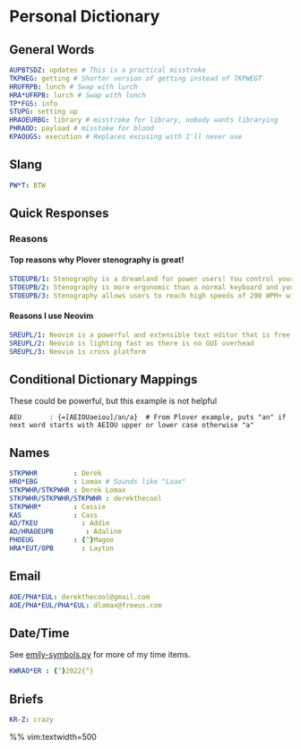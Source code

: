 # Personal Dictionary

## General Words

```yaml
AUPBTSDZ: updates # This is a practical misstroke
TKPWEG: getting # Shorter version of getting instead of TKPWEGT
HRUFRPB: lunch # Swap with lurch
HRA*UFRPB: lurch # Swap with lunch
TP*FGS: info
STUPG: setting up
HRAOEURBG: library # misstroke for library, nobody wants librarying
PHRAOD: payload # misstoke for blood
KPAOUGS: execution # Replaces excusing with I'll never use
```

## Slang

```yaml
PW*T: BTW
```

## Quick Responses

### Reasons

#### Top reasons why Plover stenography is great!

```yaml
STOEUPB/1: Stenography is a dreamland for power users! You control your computer with ease.
STOEUPB/2: Stenography is more ergonomic than a normal keyboard and you never need to look at your hands while typing.
STOEUPB/3: Stenography allows users to reach high speeds of 200 WPM+ without strain.
```

#### Reasons I use Neovim

```yaml
SREUPL/1: Neovim is a powerful and extensible text editor that is free and open source (Apache 2.0)
SREUPL/2: Neovim is lighting fast as there is no GUI overhead
SREUPL/3: Neovim is cross platform
```

## Conditional Dictionary Mappings

These could be powerful, but this example is not helpful

```bad
AEU       : {=[AEIOUaeiou]/an/a}  # From Plover example, puts "an" if next word starts with AEIOU upper or lower case otherwise "a"
```

## Names

```yaml
STKPWHR         : Derek
HRO*EBG         : Lomax # Sounds like "Loax"
STKPWHR/STKPWHR : Derek Lomax
STKPWHR/STKPWHR/STKPWHR : derekthecool
STKPWHR*        : Cassie
KAS             : Cass
AD/TKEU           : Addie
AD/HRAOEUPB        : Adaline
PHOEUG          : {^}Magoo
HRA*EUT/OPB       : Layton
```

## Email

```yaml
AOE/PHA*EUL: derekthecool@gmail.com
AOE/PHA*EUL/PHA*EUL: dlomax@freeus.com
```

## Date/Time

See [emily-symbols.py](./emily-symbols.py) for more of my time items.

```yaml
KWRAO*ER : {^}2022{^}
```

## Briefs

```yaml
KR-Z: crazy
```

%% vim:textwidth=500
